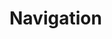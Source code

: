 # Navigation

<a href="https://colab.research.google.com/github/gerberlab/MDSINE2_Paper/blob/main/tutorials/tut_01_viz_data.ipynb"><img alt="" src="https://img.shields.io/badge/Google%20Colab-Open%20tutorial%201-blue?style=flat&logo=googlecolab"/></a> <br />

<a href="https://colab.research.google.com/github/gerberlab/MDSINE2_Paper/blob/main/tutorials/tut_02_inference.ipynb"><img alt="" src="https://img.shields.io/badge/Google%20Colab-Open%20tutorial%202-blue?style=flat&logo=googlecolab"/></a>  <br />

<a href="https://colab.research.google.com/github/gerberlab/MDSINE2_Paper/blob/main/tutorials/tut_03_cross_validation.ipynb"><img alt="" src="https://img.shields.io/badge/Google%20Colab-Open%20tutorial%203-blue?style=flat&logo=googlecolab"/></a>
